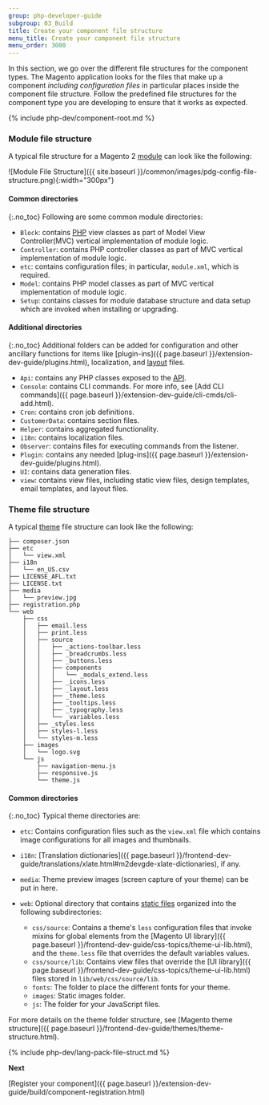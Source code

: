 ```yaml
---
group: php-developer-guide
subgroup: 03_Build
title: Create your component file structure
menu_title: Create your component file structure
menu_order: 3000
---
```


In this section, we go over the different file structures for the component types. The Magento application looks for the files that make up a component *including configuration files* in particular places inside the component file structure. Follow the predefined file structures for the component type you are developing to ensure that it works as expected.


{% include php-dev/component-root.md %}

### Module file structure

A typical file structure for a Magento 2 [module](https://glossary.magento.com/module) can look like the following:

![Module File Structure]({{ site.baseurl }}/common/images/pdg-config-file-structure.png){:width="300px"}

#### Common directories
{:.no_toc}
Following are some common module directories:

* `Block`: contains [PHP](https://glossary.magento.com/php) view classes as part of Model View Controller(MVC) vertical implementation of module logic.
* `Controller`: contains PHP controller classes as part of MVC vertical implementation of module logic.
* `etc`: contains configuration files; in particular, `module.xml`, which is required.
* `Model`: contains PHP model classes as part of MVC vertical implementation of module logic.
* `Setup`: contains classes for module database structure and data setup which are invoked when installing or upgrading.

#### Additional directories
{:.no_toc}
Additional folders can be added for configuration and other ancillary functions for items like [plugin-ins]({{ page.baseurl }}/extension-dev-guide/plugins.html), localization, and [layout](https://glossary.magento.com/layout) files.

* `Api`: contains any PHP classes exposed to the [API](https://glossary.magento.com/api).
* `Console`: contains CLI commands. For more info, see [Add CLI commands]({{ page.baseurl }}/extension-dev-guide/cli-cmds/cli-add.html).
* `Cron`: contains cron job definitions.
* `CustomerData`: contains section files.
* `Helper`: contains aggregated functionality.
* `i18n`: contains localization files.
* `Observer`: contains files for executing commands from the listener.
* `Plugin`: contains any needed [plug-ins]({{ page.baseurl }}/extension-dev-guide/plugins.html).
* `UI`: contains data generation files.
* `view`: contains view files, including static view files, design templates, email templates, and layout files.

### Theme file structure

A typical [theme](https://glossary.magento.com/theme) file structure can look like the following:

~~~
├── composer.json
├── etc
│   └── view.xml
├── i18n
│   └── en_US.csv
├── LICENSE_AFL.txt
├── LICENSE.txt
├── media
│   └── preview.jpg
├── registration.php
└── web
    ├── css
    │   ├── email.less
    │   ├── print.less
    │   ├── source
    │   │   ├── _actions-toolbar.less
    │   │   ├── _breadcrumbs.less
    │   │   ├── _buttons.less
    │   │   ├── components
    │   │   │   └── _modals_extend.less
    │   │   ├── _icons.less
    │   │   ├── _layout.less
    │   │   ├── _theme.less
    │   │   ├── _tooltips.less
    │   │   ├── _typography.less
    │   │   └── _variables.less
    │   ├── _styles.less
    │   ├── styles-l.less
    │   └── styles-m.less
    ├── images
    │   └── logo.svg
    └── js
        ├── navigation-menu.js
        ├── responsive.js
        └── theme.js
~~~

#### Common directories
{:.no_toc}
Typical theme directories are:

*	`etc`: Contains configuration files such as the `view.xml` file which contains image configurations for all images and thumbnails.
*	`i18n`: [Translation dictionaries]({{ page.baseurl }}/frontend-dev-guide/translations/xlate.html#m2devgde-xlate-dictionaries), if any.
*	`media`: Theme preview images (screen capture of your theme) can be put in here.
*	`web`: Optional directory that contains [static files](https://glossary.magento.com/static-files) organized into the following subdirectories:

	*	`css/source`: Contains a theme's `less` configuration files that invoke mixins for global elements from the [Magento UI library]({{ page.baseurl }}/frontend-dev-guide/css-topics/theme-ui-lib.html), and the `theme.less` file that overrides the default variables values.
	*	`css/source/lib`: Contains view files that override the [UI library]({{ page.baseurl }}/frontend-dev-guide/css-topics/theme-ui-lib.html) files stored in `lib/web/css/source/lib`.
	*	`fonts`: The folder to place the different fonts for your theme.
	*	`images`: Static images folder.
	*	`js`: The folder for your JavaScript files.

For more details on the theme folder structure, see [Magento theme structure]({{ page.baseurl }}/frontend-dev-guide/themes/theme-structure.html).

{% include php-dev/lang-pack-file-struct.md %}


**Next**

[Register your component]({{ page.baseurl }}/extension-dev-guide/build/component-registration.html)
